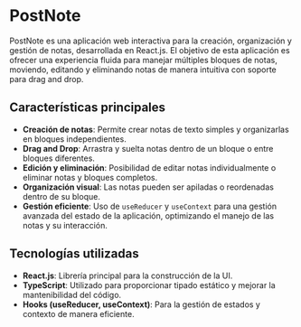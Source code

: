 # PostNote
PostNote es una aplicación web interactiva para la creación, organización y gestión de notas, desarrollada en React.js. El objetivo de esta aplicación es ofrecer una experiencia fluida para manejar múltiples bloques de notas, moviendo, editando y eliminando notas de manera intuitiva con soporte para drag and drop.

## Características principales
- **Creación de notas**: Permite crear notas de texto simples y organizarlas en bloques independientes.
- **Drag and Drop**: Arrastra y suelta notas dentro de un bloque o entre bloques diferentes.
- **Edición y eliminación**: Posibilidad de editar notas individualmente o eliminar notas y bloques completos.
- **Organización visual**: Las notas pueden ser apiladas o reordenadas dentro de su bloque.
- **Gestión eficiente**: Uso de `useReducer` y `useContext` para una gestión avanzada del estado de la aplicación, optimizando el manejo de las notas y su interacción.

## Tecnologías utilizadas
- **React.js**: Librería principal para la construcción de la UI.
- **TypeScript**: Utilizado para proporcionar tipado estático y mejorar la mantenibilidad del código.
- **Hooks (useReducer, useContext)**: Para la gestión de estados y contexto de manera eficiente.



